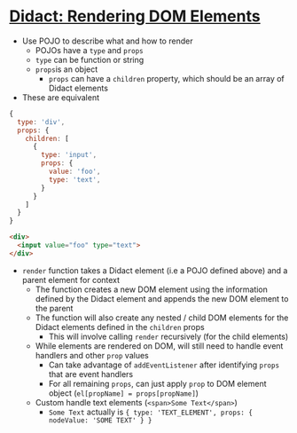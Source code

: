 # [Didact: Rendering DOM Elements](https://engineering.hexacta.com/didact-rendering-dom-elements-91c9aa08323b)

* Use POJO to describe what and how to render
  * POJOs have a `type` and `props`
  * `type` can be function or string
  * `props`is an object
    * `props` can have a `children` property, which should be an array of Didact elements
* These are equivalent

```javascript
{
  type: 'div',
  props: {
    children: [
      {
        type: 'input',
        props: {
          value: 'foo',
          type: 'text',
        }
      }
    ]
  }
}
```

```html
<div>
  <input value="foo" type="text">
</div>
```

* `render` function takes a Didact element (i.e a POJO defined above) and a parent element for context
  * The function creates a new DOM element using the information defined by the Didact element and appends the new DOM element to the parent
  * The function will also create any nested / child DOM elements for the Didact elements defined in the `children` props
    * This will involve calling `render` recursively (for the child elements)
  * While elements are rendered on DOM, will still need to handle event handlers and other `prop` values
    * Can take advantage of `addEventListener` after identifying `props` that are event handlers
    * For all remaining `props`, can just apply `prop` to DOM element object (`el[propName] = props[propName]`)
  * Custom handle text elements (`<span>Some Text</span>`)
    * `Some Text` actually is `{ type: 'TEXT_ELEMENT', props: { nodeValue: 'SOME TEXT' } }`
